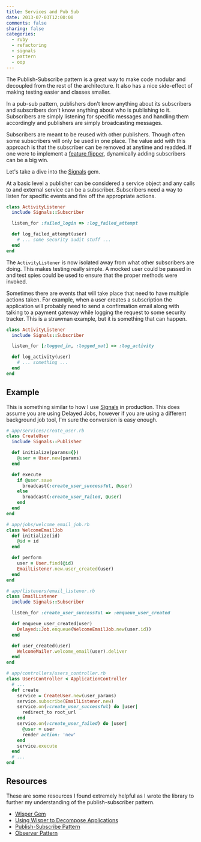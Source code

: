 ```yaml
---
title: Services and Pub Sub
date: 2013-07-03T12:00:00
comments: false
sharing: false
categories:
  - ruby
  - refactoring
  - signals
  - pattern
  - oop
---
```


The Publish-Subscribe pattern is a great way to make code modular and decoupled
from the rest of the architecture. It also has a nice side-effect of making
testing easier and classes smaller.

In a pub-sub pattern, publishers don't know anything about its subscribers and
subscribers don't know anything about who is publishing to it. Subscribers are
simply listening for specific messages and handling them accordingly and
publishers are simply broadcasting messages.

Subscribers are meant to be reused with other publishers. Though often some
subscribers will only be used in one place. The value add with this approach is
that the subscriber can be removed at anytime and readded. If one were to
implement a [feature flipper][feature-flipper], dynamically adding subscribers
can be a big win.

Let's take a dive into the [Signals][signals] gem.

At a basic level a publisher can be considered a service object and any calls to
and external service can be a subscriber. Subscribers need a way to listen for
specific events and fire off the appropriate actions.

```ruby
class ActivityListener
  include Signals::Subscriber

  listen_for :failed_login => :log_failed_attempt

  def log_failed_attempt(user)
    # ... some security audit stuff ...
  end
end
```

The `ActivityListener` is now isolated away from what other subscribers are
doing. This makes testing really simple. A mocked user could be passed in and
test spies could be used to ensure that the proper methods were invoked.

Sometimes there are events that will take place that need to have multiple
actions taken. For example, when a user creates a subscription the application
will probably need to send a confirmation email along with talking to a payment
gateway while logging the request to some security tracker. This is a strawman
example, but it is something that can happen.

```ruby
class ActivityListener
  include Signals::Subscriber

  listen_for [:logged_in, :logged_out] => :log_activity

  def log_activity(user)
    # ... something ...
  end
end
```

## Example

This is something similar to how I use [Signals][signals] in production. This
does assume you are using Delayed Jobs, however if you are using a different
background job tool, I'm sure the conversion is easy enough.

```ruby
# app/services/create_user.rb
class CreateUser
  include Signals::Publisher

  def initialize(params={})
    @user = User.new(params)
  end

  def execute
    if @user.save
      broadcast(:create_user_successful, @user)
    else
      broadcast(:create_user_failed, @user)
    end
  end
end
```

```ruby
# app/jobs/welcome_email_job.rb
class WelcomeEmailJob
  def initialize(id)
    @id = id
  end

  def perform
    user = User.find(@id)
    EmailListener.new.user_created(user)
  end
end
```

```ruby
# app/listeners/email_listener.rb
class EmailListener
  include Signals::Subscriber

  listen_for :create_user_successful => :enqueue_user_created

  def enqueue_user_created(user)
    Delayed::Job.enqueue(WelcomeEmailJob.new(user.id))
  end

  def user_created(user)
    WelcomeMailer.welcome_email(user).deliver
  end
end
```

```ruby
# app/controllers/users_controller.rb
class UsersController < ApplicationController
  # ...
  def create
    service = CreateUser.new(user_params)
    service.subscribe(EmailListener.new)
    service.on(:create_user_successful) do |user|
      redirect_to root_url
    end
    service.on(:create_user_failed) do |user|
      @user = user
      render action: 'new'
    end
    service.execute
  end
  # ...
end
```

## Resources

These are some resources I found extremely helpful as I wrote the library to
further my understanding of the publish-subscriber pattern.

  * [Wisper Gem][wisper]
  * [Using Wisper to Decompose Applications][wisper-decompose]
  * [Publish-Subscribe Pattern][pub-sub]
  * [Observer Pattern][observer]

[wisper]: https://github.com/krisleech/wisper
[wisper-decompose]: http://rubysource.com/using-wisper-to-decompose-applications/
[pub-sub]: http://en.wikipedia.org/wiki/Publish%E2%80%93subscribe_pattern
[observer]: http://en.wikipedia.org/wiki/Observer_pattern
[feature-flipper]: https://github.com/pda/flip
[signals]: https://github.com/warmwaffles/signals
